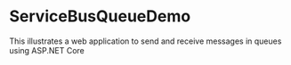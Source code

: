 # ServiceBusQueueDemo
This illustrates a web application to send and receive messages in queues using ASP.NET Core
